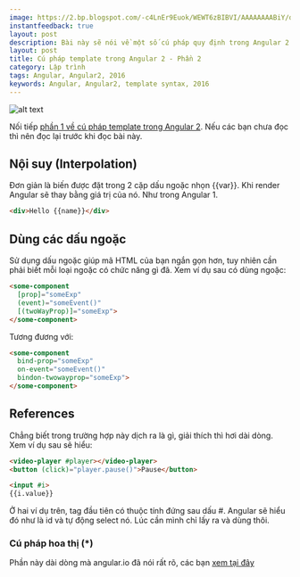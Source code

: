 ```yaml
---
image: https://2.bp.blogspot.com/-c4LnEr9Euok/WEWT6zBIBVI/AAAAAAAABiY/do5l9pATlbUxBzVU_q9IesrpNDRfODFogCLcB/s1600/angular.png
instantfeedback: true
layout: post
description: Bài này sẽ nói về một số cú pháp quy định trong Angular 2 để đưa dữ liệu vào template.
layout: post
title: Cú pháp template trong Angular 2 - Phần 2
category: Lập trình
tags: Angular, Angular2, 2016
keywords: Angular, Angular2, template syntax, 2016
---
```


![alt text](https://1.bp.blogspot.com/-c4LnEr9Euok/WEWT6zBIBVI/AAAAAAAABik/1pt6dQF7Lv455VVcU_endSRTeiNTgg6gQCPcB/s1600/angular.png "Cú pháp template trong Angular 2")

Nối tiếp [phần 1 về cú pháp template trong Angular 2](http://www.peamon.com/2016/12/cu-phap-template-trong-angular-2-phan-1.html). Nếu các bạn chưa đọc thì nên đọc lại trước khi đọc bài này.

## Nội suy (Interpolation)

Đơn giản là biến được đặt trong 2 cặp dấu ngoặc nhọn {{var}}. Khi render Angular sẽ thay bằng giá trị của nó. Như trong Angular 1.

```html
<div>Hello {{name}}</div>
```

## Dùng các dấu ngoặc

Sử dụng dấu ngoặc giúp mã HTML của bạn ngắn gọn hơn, tuy nhiên cần phải biết mỗi loại ngoặc có chức năng gì đã. Xem ví dụ sau có dùng ngoặc:

```html
<some-component 
  [prop]="someExp" 
  (event)="someEvent()" 
  [(twoWayProp)]="someExp">
</some-component>
```

Tương đương với:

```html
<some-component 
  bind-prop="someExp" 
  on-event="someEvent()" 
  bindon-twowayprop="someExp">
</some-component>
```

## References

Chẳng biết trong trường hợp này dịch ra là gì, giải thích thì hơi dài dòng. Xem ví dụ sau sẽ hiểu:

```html
<video-player #player></video-player> 
<button (click)="player.pause()">Pause</button>
```

```html
<input #i> 
{{i.value}}
```

Ở hai ví dụ trên, tag đầu tiên có thuộc tính đứng sau dấu #. Angular sẽ hiểu đó như là id và tự động select nó. Lúc cần mình chỉ lấy ra và dùng thôi.

### Cú pháp hoa thị (\*) 

Phần này dài dòng mà angular.io đã nói rất rõ, các bạn [xem tại đây](https://angular.io/docs/ts/latest/guide/template-syntax.html#!#star-template)